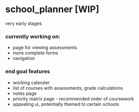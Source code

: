# school_planner [WIP]

very early stages


### currently working on:
- page for viewing assessments
- more complete forms
- navigation



### end goal features
- working calender
- list of courses with assessments, grade calculations
- notes page
- priority matrix page - recommended order of coursework
- appealing ui, potentially themed to certain schools
